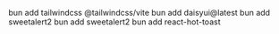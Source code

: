 bun add  tailwindcss @tailwindcss/vite
bun add  daisyui@latest
bun add sweetalert2
bun add sweetalert2
bun add react-hot-toast
